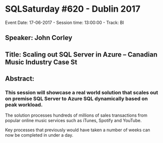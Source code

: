 # SQLSaturday #620 - Dublin 2017
Event Date: 17-06-2017 - Session time: 13:00:00 - Track: BI
## Speaker: John Corley
## Title: Scaling out SQL Server in Azure – Canadian Music Industry Case St
## Abstract:
### This session will showcase a real world solution that scales out on premise SQL Server to Azure SQL dynamically based on peak workload. 

The solution processes hundreds of millions of sales transactions from popular online music services such as iTunes, Spotify and YouTube.  

Key processes that previously would have taken a number of weeks can now be completed in under a day.
